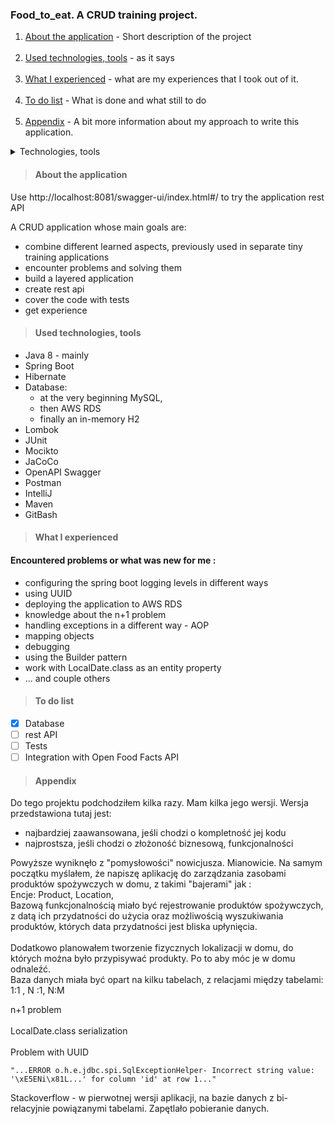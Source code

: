 ### Food_to_eat. A CRUD training project.

1. [About the application](#About-the-application) - Short description of the project
<br><br>
2. [Used technologies, tools](#Used-technologies,-tools) - as it says
<br><br>
3. [What I experienced](#What-I-experienced) - what are my experiences that I took out of it.
<br><br>
4. [To do list](#To-do-list) - What is done and what still to do
<br><br>
5. [Appendix](#Appendix) - A bit more information about my approach to write this application. 

<details>

<summary>Technologies, tools </summary>

<img src="https://github.com/PawelBugiel/md_test/blob/main/.idea/resources/java_6x3.png?raw=true" alt="Java" width="11%">
<img src="https://github.com/PawelBugiel/md_test/blob/main/.idea/resources/spring_6x3.png?raw=true" alt="Spring Boot" width="11%">
<img src="https://github.com/PawelBugiel/md_test/blob/main/.idea/resources/lombok_6x3.png?raw=true" alt="Lombok" width="11%">
<br>
<img src="https://github.com/PawelBugiel/md_test/blob/main/.idea/resources/hibernate_6x3.png?raw=true" alt="Hibernate" width="11%">
<img src="https://github.com/PawelBugiel/md_test/blob/main/.idea/resources/mysql_6x3.png?raw=true" alt="MySQL" width="11%">
<img src="https://github.com/PawelBugiel/md_test/blob/main/.idea/resources/h2_6x3.png?raw=true" alt="H2 in-memory database" width="8%">
<br>
<img src="https://github.com/PawelBugiel/md_test/blob/main/.idea/resources/junit_6x3.png?raw=true" alt="JUnit" width="9%">  
<img src="https://github.com/PawelBugiel/md_test/blob/main/.idea/resources/mockito_6x3.png?raw=true" alt="Mockito" width="11%"> 
<img src="https://github.com/PawelBugiel/md_test/blob/main/.idea/resources/jcoco_6x3.png?raw=true" alt="Jcoco" width="11%">
<br>
<img src="https://github.com/PawelBugiel/md_test/blob/main/.idea/resources/intellij_6x3.png?raw=true" alt="IntelliJ" width="11%">
<img src="https://github.com/PawelBugiel/md_test/blob/main/.idea/resources/maven_b_6x3.png?raw=true" alt="Maven" width="11%">
<img src="https://github.com/PawelBugiel/md_test/blob/main/.idea/resources/gitbash_6x3.png?raw=true" alt="GitBash" width="11%">
<br>
<img src="https://github.com/PawelBugiel/md_test/blob/main/.idea/resources/openapi_swagger_6x3.png?raw=true" alt="Swagger" width="11%">
<img src="https://github.com/PawelBugiel/md_test/blob/main/.idea/resources/postman_6x3.png?raw=true" alt="Postman" width="11%">
<br>

</details>

> #### About the application

Use http://localhost:8081/swagger-ui/index.html#/ to try the application rest API

A CRUD application whose main goals are:
- combine different learned aspects, previously used in separate tiny training applications
- encounter problems and solving them
- build a layered application
- create rest api
- cover the code with tests
- get experience

> #### Used technologies, tools

* Java 8 - mainly
* Spring Boot 
* Hibernate
* Database:
  * at the very beginning MySQL, 
  * then AWS RDS
  * finally an in-memory H2
* Lombok
* JUnit 
* Mocikto
* JaCoCo
* OpenAPI Swagger
* Postman
* IntelliJ
* Maven
* GitBash

> #### What I experienced
#### Encountered problems or what was new for me : 

- configuring the spring boot logging levels in different ways 
- using UUID 
- deploying the application to AWS RDS
- knowledge about the n+1 problem
- handling exceptions in a different way - AOP
- mapping objects 
- debugging
- using the Builder pattern
- work with LocalDate.class as an entity property
- ... and couple others

> #### To do list
- [x] Database
- [ ] rest API
- [ ] Tests
- [ ] Integration with Open Food Facts API

> #### Appendix
Do tego projektu podchodziłem kilka razy. Mam kilka jego wersji. Wersja przedstawiona tutaj jest:
* najbardziej zaawansowana, jeśli chodzi o kompletność jej kodu
* najprostsza, jeśli chodzi o złożoność biznesową, funkcjonalności
  <br>

Powyższe wyniknęło z "pomysłowości" nowicjusza. Mianowicie.
Na samym początku myślałem, że napiszę aplikację do zarządzania zasobami produktów spożywczych w domu, z takimi "bajerami" jak :
<br>
Encje: Product, Location,
<br>
Bazową funkcjonalnością miało być rejestrowanie produktów spożywczych, z datą ich przydatności do użycia oraz możliwością wyszukiwania produktów, których data przydatności jest bliska upłynięcia.
<br>
<br>
Dodatkowo planowałem tworzenie fizycznych lokalizacji w domu, do których można było przypisywać produkty. Po to aby móc je w domu odnaleźć.
<br>
Baza danych miała być opart na kilku tabelach, z relacjami między tabelami: 1:1 , N :1, N:M

n+1  problem
<br> <br>
LocalDate.class serialization
<br> <br>
Problem with UUID
~~~
"...ERROR o.h.e.jdbc.spi.SqlExceptionHelper- Incorrect string value: '\xE5ENi\x81L...' for column 'id' at row 1..."
~~~
Stackoverflow - w pierwotnej wersji aplikacji, na bazie danych z bi-relacyjnie powiązanymi tabelami. Zapętlało pobieranie danych.